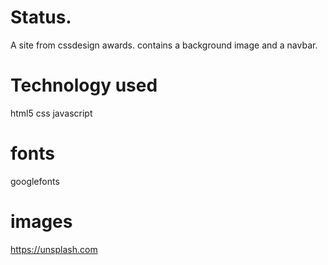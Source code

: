 # Status.
A site from cssdesign awards.
contains a background image and a navbar.
# Technology used
html5
css 
javascript
# fonts
googlefonts
# images
https://unsplash.com
